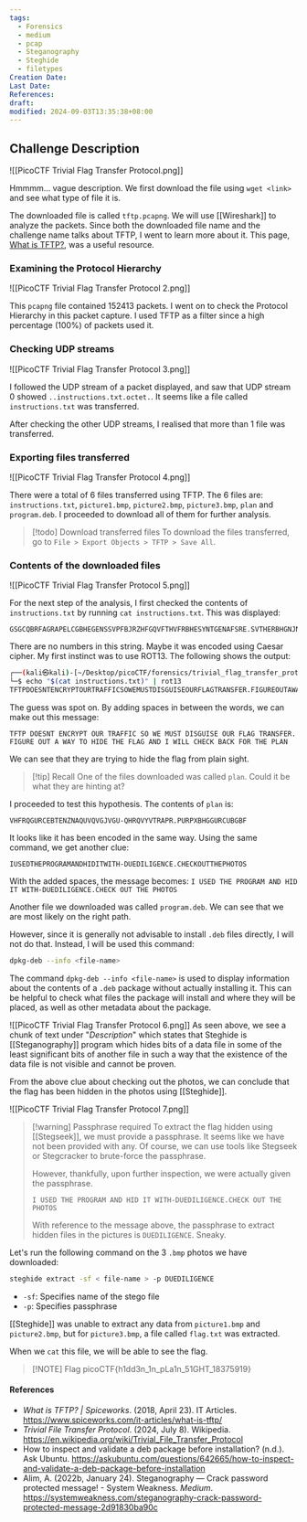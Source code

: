 ```yaml
---
tags:
  - Forensics
  - medium
  - pcap
  - Steganography
  - Steghide
  - filetypes
Creation Date: 
Last Date: 
References: 
draft: 
modified: 2024-09-03T13:35:38+08:00
---
```

## Challenge Description 
![[PicoCTF Trivial Flag Transfer Protocol.png]]

Hmmmm... vague description. We first download the file using `wget <link>` and see what type of file it is. 

The downloaded file is called `tftp.pcapng`. We will use [[Wireshark]] to analyze the packets. Since both the downloaded file name and the challenge name talks about TFTP, I went to learn more about it. This page, [What is TFTP?](https://www.spiceworks.com/it-articles/what-is-tftp/), was a useful resource.

### Examining the Protocol Hierarchy
![[PicoCTF Trivial Flag Transfer Protocol 2.png]]

This `pcapng` file contained 152413 packets. I went on to check the Protocol Hierarchy in this packet capture. I used TFTP as a filter since a high percentage (100%) of packets used it. 

### Checking UDP streams
![[PicoCTF Trivial Flag Transfer Protocol 3.png]]

I followed the UDP stream of a packet displayed, and saw that UDP stream 0 showed `..instructions.txt.octet.`. It seems like a file called `instructions.txt` was transferred. 

After checking the other UDP streams, I realised that more than 1 file was transferred. 

### Exporting files transferred

![[PicoCTF Trivial Flag Transfer Protocol 4.png]]

There were a total of 6 files transferred using TFTP. The 6 files are: `instructions.txt`, `picture1.bmp`, `picture2.bmp`, `picture3.bmp`, `plan` and `program.deb`. I proceeded to download all of them for further analysis. 

>[!todo] Download transferred files
>To download the files transferred, go to `File > Export Objects > TFTP > Save All`.

### Contents of the downloaded files
![[PicoCTF Trivial Flag Transfer Protocol 5.png]]

For the next step of the analysis, I first checked the contents of `instructions.txt` by running `cat instructions.txt`. This was displayed: 

```
GSGCQBRFAGRAPELCGBHEGENSSVPFBJRZHFGQVFTHVFRBHESYNTGENAFSRE.SVTHERBHGNJNLGBUVQRGURSYNTNAQVJVYYPURPXONPXSBEGURCYNA
```

There are no numbers in this string. Maybe it was encoded using Caesar cipher. My first instinct was to use ROT13. The following shows the output: 

```bash
┌──(kali㉿kali)-[~/Desktop/picoCTF/forensics/trivial_flag_transfer_protocol]
└─$ echo "$(cat instructions.txt)" | rot13 
TFTPDOESNTENCRYPTOURTRAFFICSOWEMUSTDISGUISEOURFLAGTRANSFER.FIGUREOUTAWAYTOHIDETHEFLAGANDIWILLCHECKBACKFORTHEPLAN
```

The guess was spot on. By adding spaces in between the words, we can make out this message: 

`TFTP DOESNT ENCRYPT OUR TRAFFIC SO WE MUST DISGUISE OUR FLAG TRANSFER. FIGURE OUT A WAY TO HIDE THE FLAG AND I WILL CHECK BACK FOR THE PLAN`

We can see that they are trying to hide the flag from plain sight. 

>[!tip] Recall
>One of the files downloaded was called `plan`. Could it be what they are hinting at?

I proceeded to test this hypothesis. The contents of `plan` is: 

```
VHFRQGURCEBTENZNAQUVQVGJVGU-QHRQVYVTRAPR.PURPXBHGGURCUBGBF
```

It looks like it has been encoded in the same way. Using the same command, we get another clue: 

`IUSEDTHEPROGRAMANDHIDITWITH-DUEDILIGENCE.CHECKOUTTHEPHOTOS`

With the added spaces, the message becomes:
`I USED THE PROGRAM AND HID IT WITH-DUEDILIGENCE.CHECK OUT THE PHOTOS`

Another file we downloaded was called `program.deb`. We can see that we are most likely on the right path. 

However, since it is generally not advisable to install `.deb` files directly, I will not do that. Instead, I will be used this command:

```bash
dpkg-deb --info <file-name>
```

The command `dpkg-deb --info <file-name>` is used to display information about the contents of a `.deb` package without actually installing it. This can be helpful to check what files the package will install and where they will be placed, as well as other metadata about the package.

![[PicoCTF Trivial Flag Transfer Protocol 6.png]]
As seen above, we see a chunk of text under "_Description_" which states that Steghide is [[Steganography]] program which hides bits of a data file in some of the least significant bits of another file in such a way that the existence of the data file is not visible and cannot be proven.

From the above clue about checking out the photos, we can conclude that the flag has been hidden in the photos using [[Steghide]]. 

![[PicoCTF Trivial Flag Transfer Protocol 7.png]]

>[!warning] Passphrase required
>To extract the flag hidden using [[Stegseek]], we must provide a passphrase. It seems like we have not been provided with any. Of course, we can use tools like Stegseek or Stegcracker to brute-force the passphrase.
>
>However, thankfully, upon further inspection, we were actually given the passphrase. 
>
>`I USED THE PROGRAM AND HID IT WITH-DUEDILIGENCE.CHECK OUT THE PHOTOS`
>
>With reference to the message above, the passphrase to extract hidden files in the pictures is `DUEDILIGENCE`. Sneaky.

Let's run the following command on the 3 `.bmp` photos we have downloaded:
```bash
steghide extract -sf < file-name > -p DUEDILIGENCE
```
- `-sf`: Specifies name of the stego file
- `-p`: Specifies passphrase

[[Steghide]] was unable to extract any data from `picture1.bmp` and `picture2.bmp`, but for `picture3.bmp`, a file called `flag.txt` was extracted.

When we `cat` this file, we will be able to see the flag. 


>[!NOTE] Flag
>picoCTF{h1dd3n_1n_pLa1n_51GHT_18375919}

#### References
- _What is TFTP? | Spiceworks_. (2018, April 23). IT Articles. https://www.spiceworks.com/it-articles/what-is-tftp/
- _Trivial File Transfer Protocol_. (2024, July 8). Wikipedia. https://en.wikipedia.org/wiki/Trivial_File_Transfer_Protocol
- How to inspect and validate a deb package before installation? (n.d.). Ask Ubuntu. https://askubuntu.com/questions/642665/how-to-inspect-and-validate-a-deb-package-before-installation
- Alim, A. (2022b, January 24). Steganography — Crack password protected message! - System Weakness. _Medium_. https://systemweakness.com/steganography-crack-password-protected-message-2d91830ba90c